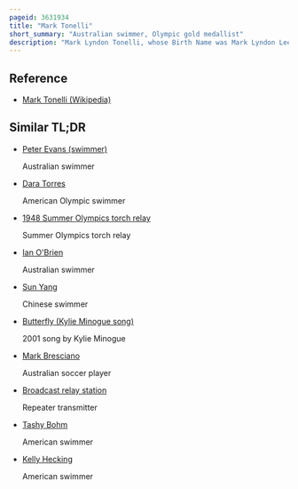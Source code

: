 ```yaml
---
pageid: 3631934
title: "Mark Tonelli"
short_summary: "Australian swimmer, Olympic gold medallist"
description: "Mark Lyndon Tonelli, whose Birth Name was Mark Lyndon Leembruggen, is an australian former Backstroke, Butterfly, and freestyle Swimmer of the 1970s and 1980s, who won a Gold in the 4×100-metre Medley Relay at the 1980 Moscow Olympics as a Makeshift Butterfly Swimmer in the self-named Quietly Confident Quartet. Tonelli unofficially led the Relay Team and was an Athletes Spokesperson who fought for the Right of australian Olympians to compete in the Face of a Government Call for a Boycott to protest against the soviet Invasion of Afghanistan."
---
```


## Reference

- [Mark Tonelli (Wikipedia)](https://en.wikipedia.org/?curid=3631934)

## Similar TL;DR

- [Peter Evans (swimmer)](/tldr/en/peter-evans-swimmer)

  Australian swimmer

- [Dara Torres](/tldr/en/dara-torres)

  American Olympic swimmer

- [1948 Summer Olympics torch relay](/tldr/en/1948-summer-olympics-torch-relay)

  Summer Olympics torch relay

- [Ian O'Brien](/tldr/en/ian-obrien)

  Australian swimmer

- [Sun Yang](/tldr/en/sun-yang)

  Chinese swimmer

- [Butterfly (Kylie Minogue song)](/tldr/en/butterfly-kylie-minogue-song)

  2001 song by Kylie Minogue

- [Mark Bresciano](/tldr/en/mark-bresciano)

  Australian soccer player

- [Broadcast relay station](/tldr/en/broadcast-relay-station)

  Repeater transmitter

- [Tashy Bohm](/tldr/en/tashy-bohm)

  American swimmer

- [Kelly Hecking](/tldr/en/kelly-hecking)

  American swimmer
